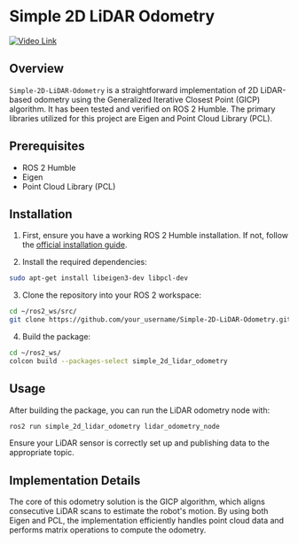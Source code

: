 # Simple 2D LiDAR Odometry

[![Video Link](https://i.postimg.cc/htnHxkH7/2023-10-28-5-35-55.png)](https://youtu.be/9CWUMSL1x-A)
## Overview

`Simple-2D-LiDAR-Odometry` is a straightforward implementation of 2D LiDAR-based odometry using the Generalized Iterative Closest Point (GICP) algorithm. It has been tested and verified on ROS 2 Humble. The primary libraries utilized for this project are Eigen and Point Cloud Library (PCL).

## Prerequisites

- ROS 2 Humble
- Eigen
- Point Cloud Library (PCL)

## Installation

1. First, ensure you have a working ROS 2 Humble installation. If not, follow the [official installation guide](https://docs.ros.org/en/humble/Installation.html).

2. Install the required dependencies:

```bash
sudo apt-get install libeigen3-dev libpcl-dev
```

3. Clone the repository into your ROS 2 workspace:

```bash
cd ~/ros2_ws/src/
git clone https://github.com/your_username/Simple-2D-LiDAR-Odometry.git
```

4. Build the package:

```bash
cd ~/ros2_ws/
colcon build --packages-select simple_2d_lidar_odometry
```

## Usage

After building the package, you can run the LiDAR odometry node with:

```bash
ros2 run simple_2d_lidar_odometry lidar_odometry_node
```

Ensure your LiDAR sensor is correctly set up and publishing data to the appropriate topic.

## Implementation Details

The core of this odometry solution is the GICP algorithm, which aligns consecutive LiDAR scans to estimate the robot's motion. By using both Eigen and PCL, the implementation efficiently handles point cloud data and performs matrix operations to compute the odometry.
